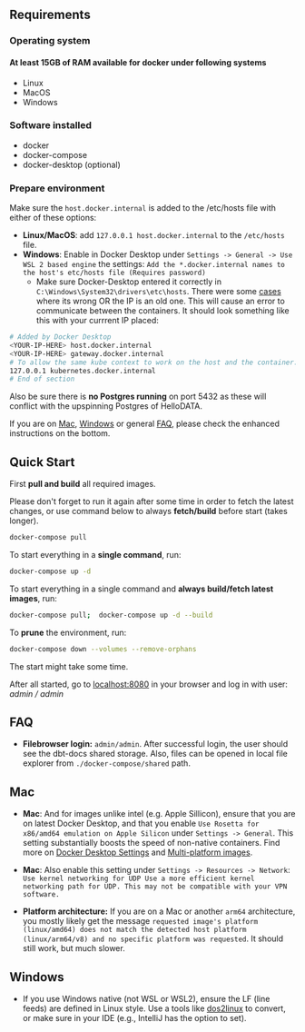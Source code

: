 ## Requirements

### Operating system

#### At least 15GB of RAM available for docker under following systems

- Linux
- MacOS
- Windows

### Software installed

- docker
- docker-compose
- docker-desktop (optional)

### Prepare environment

Make sure the `host.docker.internal` is added to the /etc/hosts file with either of these options:

- **Linux/MacOS**: add `127.0.0.1 host.docker.internal` to the `/etc/hosts` file.
- **Windows**: Enable in Docker Desktop under `Settings -> General -> Use WSL 2 based engine` the settings:
  `Add the *.docker.internal names to the host's etc/hosts file (Requires password)`
    - Make sure Docker-Desktop entered it correctly in `C:\Windows\System32\drivers\etc\hosts`. There were
      some [cases](https://github.com/kanton-bern/hellodata-be/issues/21#issuecomment-1913578206) where its wrong OR the
      IP is an old one. This will cause an error to communicate between the containers. It should look something like
      this with your currrent IP placed:

```sh
# Added by Docker Desktop
<YOUR-IP-HERE> host.docker.internal
<YOUR-IP-HERE> gateway.docker.internal
# To allow the same kube context to work on the host and the container:
127.0.0.1 kubernetes.docker.internal
# End of section
```

Also be sure there is **no Postgres running** on port 5432 as these will conflict with the upspinning Postgres of
HelloDATA.

If you are on [Mac](#mac), [Windows](#windows) or general [FAQ](#faq), please check the enhanced instructions on the
bottom.

## Quick Start

First **pull and build** all required images.

Please don't forget to run it again after some time in order to fetch the latest changes, or use command below to always
**fetch/build** before start (takes longer).

```sh
docker-compose pull
```

To start everything in a **single command**, run:

```sh
docker-compose up -d
```

To start everything in a single command and **always build/fetch latest images**, run:

```sh
docker-compose pull;  docker-compose up -d --build
```

To **prune** the environment, run:

```sh
docker-compose down --volumes --remove-orphans
```

The start might take some time.

After all started, go to [localhost:8080](http://localhost:8080/) in your browser and log in with user: *admin / admin*

## FAQ

- **Filebrowser login:** `admin/admin`. After successful login, the user should see the dbt-docs shared storage. Also,
  files can be opened in local file explorer from `./docker-compose/shared` path.

## Mac

- **Mac**: And for images unlike intel (e.g. Apple Sillicon), ensure that you are on latest Docker Desktop, and that you
  enable `Use Rosetta for x86/amd64 emulation on Apple Silicon` under `Settings -> General`. This setting substantially
  boosts the speed of non-native containers. Find more
  on [Docker Desktop Settings](https://docs.docker.com/desktop/settings/mac/?uuid=740D92D0-4D7C-4DD7-9DFD-8AF8D62F42F7)
  and [Multi-platform images](https://docs.docker.com/build/building/multi-platform/).

- **Mac**: Also enable this setting under `Settings -> Resources -> Network`: `Use kernel networking for UDP
Use a more efficient kernel networking path for UDP. This may not be compatible with your VPN software.`

- **Platform architecture:** If you are on a Mac or another `arm64` architecture, you mostly likely get the message
  `requested image's platform (linux/amd64) does not match the detected host platform (linux/arm64/v8) and no specific platform was requested`.
  It should still work, but much slower.

## Windows

- If you use Windows native (not WSL or WSL2), ensure the LF (line feeds) are defined in Linux style. Use a tools
  like [dos2linux](https://linux.die.net/man/1/dos2unix) to
  convert, or make sure in your IDE (e.g., IntelliJ has the option to set).
